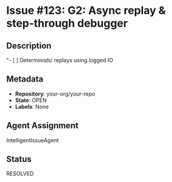 # Issue #123: G2: Async replay & step‑through debugger

## Description
"- [ ] Deterministic replays using logged IO

## Metadata
- **Repository**: your-org/your-repo
- **State**: OPEN
- **Labels**: None

## Agent Assignment
IntelligentIssueAgent

## Status
RESOLVED
